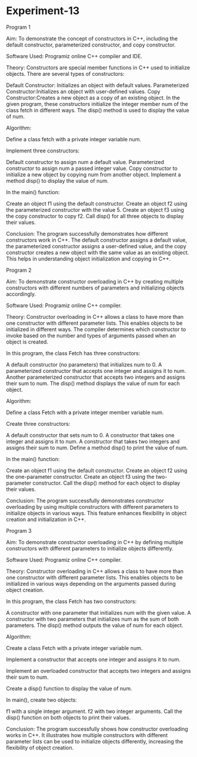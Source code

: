 # Experiment-13

Program 1

Aim: To demonstrate the concept of constructors in C++, including the default constructor, parameterized constructor, and copy constructor.

Software Used: Programiz online C++ compiler and IDE.

Theory: Constructors are special member functions in C++ used to initialize objects. There are several types of constructors:

Default Constructor: Initializes an object with default values.
Parameterized Constructor:Initializes an object with user-defined values.
Copy Constructor:Creates a new object as a copy of an existing object.
In the given program, these constructors initialize the integer member num of the class fetch in different ways. The disp() method is used to display the value of num.

Algorithm:

Define a class fetch with a private integer variable num.

Implement three constructors:

Default constructor to assign num a default value.
Parameterized constructor to assign num a passed integer value.
Copy constructor to initialize a new object by copying num from another object.
Implement a method disp() to display the value of num.

In the main() function:

Create an object f1 using the default constructor.
Create an object f2 using the parameterized constructor with the value 5.
Create an object f3 using the copy constructor to copy f2.
Call disp() for all three objects to display their values.

Conclusion: The program successfully demonstrates how different constructors work in C++. The default constructor assigns a default value, the parameterized constructor assigns a user-defined value, and the copy constructor creates a new object with the same value as an existing object. This helps in understanding object initialization and copying in C++.

Program 2

Aim: To demonstrate constructor overloading in C++ by creating multiple constructors with different numbers of parameters and initializing objects accordingly.

Software Used: Programiz online C++ compiler.

Theory: Constructor overloading in C++ allows a class to have more than one constructor with different parameter lists. This enables objects to be initialized in different ways. The compiler determines which constructor to invoke based on the number and types of arguments passed when an object is created.

In this program, the class Fetch has three constructors:

A default constructor (no parameters) that initializes num to 0.
A parameterized constructor that accepts one integer and assigns it to num.
Another parameterized constructor that accepts two integers and assigns their sum to num.
The disp() method displays the value of num for each object.

Algorithm:

Define a class Fetch with a private integer member variable num.

Create three constructors:

A default constructor that sets num to 0.
A constructor that takes one integer and assigns it to num.
A constructor that takes two integers and assigns their sum to num.
Define a method disp() to print the value of num.

In the main() function:

Create an object f1 using the default constructor.
Create an object f2 using the one-parameter constructor.
Create an object f3 using the two-parameter constructor.
Call the disp() method for each object to display their values.

Conclusion: The program successfully demonstrates constructor overloading by using multiple constructors with different parameters to initialize objects in various ways. This feature enhances flexibility in object creation and initialization in C++.

Program 3

Aim: To demonstrate constructor overloading in C++ by defining multiple constructors with different parameters to initialize objects differently.

Software Used: Programiz online C++ compiler.

Theory: Constructor overloading in C++ allows a class to have more than one constructor with different parameter lists. This enables objects to be initialized in various ways depending on the arguments passed during object creation.

In this program, the class Fetch has two constructors:

A constructor with one parameter that initializes num with the given value.
A constructor with two parameters that initializes num as the sum of both parameters.
The disp() method outputs the value of num for each object.

Algorithm:

Create a class Fetch with a private integer variable num.

Implement a constructor that accepts one integer and assigns it to num.

Implement an overloaded constructor that accepts two integers and assigns their sum to num.

Create a disp() function to display the value of num.

In main(), create two objects:

f1 with a single integer argument.
f2 with two integer arguments.
Call the disp() function on both objects to print their values.

Conclusion: The program successfully shows how constructor overloading works in C++. It illustrates how multiple constructors with different parameter lists can be used to initialize objects differently, increasing the flexibility of object creation.
